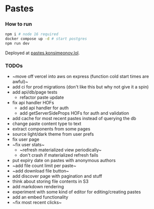 # Pastes

### How to run
```bash
npm i # node 16 required
docker compose up -d # start postgres
npm run dev
```

Deployed at [pastes.konsimeonov.lol](https://pastes.konsimeonov.lol/).

### TODOs
- ~move off vercel into aws on express (function cold start times are awful)~
- add ci for prod migrations (don't like this but why not give it a spin)
- add api/db/page tests
    - refactor paste update
- fix api handler HOFs
    - add api handler for auth
    - add getServerSideProps HOFs for auth and validation
- add cache for most recent pastes instead of querying the db
- change paste content type to text
- extract components from some pages
- source light/dark theme from user prefs
- fix user page
- ~fix user stats~
  - ~refresh materialized view periodically~
  - don't crash if materialized refresh fails
- put expiry date on pastes with anonymous authors
- ~add file count limit per paste~
- ~add download file button~
- add discover page with pagination and stuff
- think about storing file contents in S3
- add markdown rendering
- experiment with some kind of editor for editing/creating pastes
- add an embed functionality
- ~fix most recent clicks~
